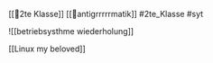 [[🥲2te Klasse]] [[🤠antigrrrrrmatik]] #2te_Klasse #syt 

![[betriebsysthme wiederholung]]

[[Linux my beloved]]